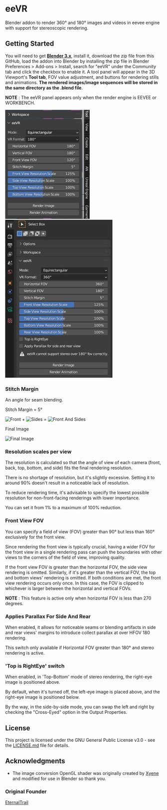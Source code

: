 # eeVR

Blender addon to render 360° and 180° images and videos in eevee engine with support for stereoscopic rendering.

## Getting Started

You will need to get [**Blender 3.x**](https://www.blender.org), install it, download the zip file from this GitHub,
load the addon into Blender by installing the zip file in Blender Preferences > Add-ons > Install,
search for "eeVR" under the Community tab and click the checkbox to enable it.
A tool panel will appear in the 3D Viewport's **Tool tab**, FOV value adjustment, and buttons for rendering stills and animations.
**The rendered images/image sequences will be stored in the same directory as the .blend file**.

**NOTE** : The eeVR panel appears only when the render engine is EEVEE or WORKBENCH.

![Tool Panel](img/tools-01.jpg "Tool Panel") ![Tool Panel](img/tools-02.jpg "Tool Panel")

### Stitch Margin

An angle for seam blending.

Stitch Margin = 5°

![Front](img/front.jpg "Front") + ![Sides](img/sides.jpg "Sides") = ![Front And Sides](img/frontandsides.jpg "Front And Sides")

Final Image

![Final Image](img/finalimage.jpg "Final Image")

### Resolution scales per view

The resolution is calculated so that the angle of view of each camera (front, back, top, bottom, and side) fits the final rendering resolution.

There is no shortage of resolution, but it's slightly excessive. Setting it to around 90% doesn't result in a noticeable lack of resolution.

To reduce rendering time, it's advisable to specify the lowest possible resolution for non-front-facing renderings with lower importance.

You can set it from 1% to a maximum of 100% reduction.

### Front View FOV

You can specify a field of view (FOV) greater than 90° but less than 160° exclusively for the front view.

Since rendering the front view is typically crucial, having a wider FOV for the front view in a single rendering pass can push the boundaries with other
views to the corners of the field of view, improving quality.

If the front view FOV is greater than the horizontal FOV, the side view rendering is omitted. Similarly, if it's greater than the vertical FOV,
the top and bottom views' rendering is omitted. If both conditions are met, the front view rendering occurs only once.
In this case, the FOV is clipped to whichever is larger between the horizontal and vertical FOVs.

**NOTE** : This feature is active only when horizontal FOV is less than 270 degrees.

### Applies Parallax For Side And Rear

When enabled, it allows for noticeable seams or blending artifacts in side and rear views' margins to introduce collect parallax at over HFOV 180 rendering.

This switch only available if Horizontal FOV greater than 180° and stereo rendering is active.

### 'Top is RightEye' switch

When enabled, in 'Top-Bottom' mode of stereo rendering, the right-eye image is positioned above.

By default, when it's turned off, the left-eye image is placed above, and the right-eye image is positioned below.

By the way, in the side-by-side mode, you can swap the left and right by checking the "Cross-Eyed" option in the Output Properties.

## License

This project is licensed under the GNU General Public License v3.0 - see the [LICENSE.md](LICENSE.md) file for details.

## Acknowledgments

- The image conversion OpenGL shader was originally created by [Xyene](https://github.com/Xyene) and modified for use in Blender so thank you.

### Original Founder

[EternalTrail](https://github.com/EternalTrail)
